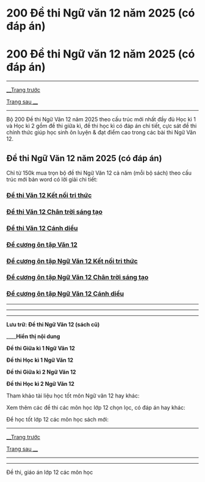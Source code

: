 # 200 Đề thi Ngữ văn 12 năm 2025 (có đáp án)

# 200 Đề thi Ngữ văn 12 năm 2025 (có đáp án)

* * *

[__Trang trước](https://vietjack.com/de-kiem-tra-lop-12/index.jsp)

[Trang sau __](https://vietjack.com/de-kiem-tra-lop-12/de-thi-giua-ki-1-ngu-van-lop-12-co-dap-an-2021.jsp)

* * *

Bộ 200 Đề thi Ngữ Văn 12 năm 2025 theo cấu trúc mới nhất đầy đủ Học kì 1 và Học kì 2 gồm đề thi giữa kì, đề thi học kì có đáp án chi tiết, cực sát đề thi chính thức giúp học sinh ôn luyện & đạt điểm cao trong các bài thi Ngữ Văn 12.

## Đề thi Ngữ Văn 12 năm 2025 (có đáp án)

Chỉ từ 150k mua trọn bộ đề thi Ngữ Văn 12 cả năm (mỗi bộ sách) theo cấu trúc mới bản word có lời giải chi tiết:

### [**Đề thi Văn 12 Kết nối tri thức**](https://vietjack.com/de-kiem-tra-lop-12/de-thi-ngu-van-12-ket-noi-tri-thuc.jsp)

### [**Đề thi Văn 12 Chân trời sáng tạo**](https://vietjack.com/de-kiem-tra-lop-12/de-thi-ngu-van-12-chan-troi-sang-tao.jsp)

### [**Đề thi Văn 12 Cánh diều**](https://vietjack.com/de-kiem-tra-lop-12/de-thi-ngu-van-12-canh-dieu.jsp)

### [**Đề cương ôn tập Văn 12**](https://vietjack.com/de-kiem-tra-lop-12/de-cuong-on-tap-ngu-van-lop-12.jsp)

### [**Đề cương ôn tập Ngữ Văn 12 Kết nối tri thức**](https://vietjack.com/de-kiem-tra-lop-12/de-cuong-ngu-van-lop-12-ket-noi-tri-thuc.jsp)

### [**Đề cương ôn tập Ngữ Văn 12 Chân trời sáng tạo**](https://vietjack.com/de-kiem-tra-lop-12/de-cuong-ngu-van-lop-12-chan-troi-sang-tao.jsp)

### [**Đề cương ôn tập Ngữ Văn 12 Cánh diều**](https://vietjack.com/de-kiem-tra-lop-12/de-cuong-ngu-van-lop-12-canh-dieu.jsp)

* * *

* * *

* * *

**Lưu trữ: Đề thi Ngữ Văn 12 (sách cũ)**

____**Hiển thị nội dung**

**Đề thi Giữa kì 1 Ngữ Văn 12**

**Đề thi Học kì 1 Ngữ Văn 12**

**Đề thi Giữa kì 2 Ngữ Văn 12**

**Đề thi Học kì 2 Ngữ Văn 12**

Tham khảo tài liệu học tốt môn Ngữ văn 12 hay khác:

Xem thêm các đề thi các môn học lớp 12 chọn lọc, có đáp án hay khác:

Để học tốt lớp 12 các môn học sách mới:

* * *

[__Trang trước](https://vietjack.com/de-kiem-tra-lop-12/index.jsp)

[Trang sau __](https://vietjack.com/de-kiem-tra-lop-12/de-thi-giua-ki-1-ngu-van-lop-12-co-dap-an-2021.jsp)

* * *

* * *

Đề thi, giáo án lớp 12 các môn học
